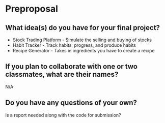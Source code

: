 # Preproposal

## What idea(s) do you have for your final project?

- Stock Trading Platform - Simulate the selling and buying of stocks
- Habit Tracker - Track habits, progress, and produce habits
- Recipe Generator - Takes in ingredients you have to create a recipe

## If you plan to collaborate with one or two classmates, what are their names?

N/A

## Do you have any questions of your own?

Is a report needed along with the code for submission?
